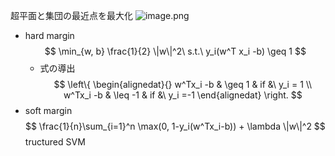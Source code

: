  超平面と集団の最近点を最大化
 ![image.png](学問%20academics/notion/data_analysis/ExportBlock-8be93bf0-4b33-41d8-a364-5b0c7eb222bc-Part-1/image%202.png)
 - hard margin
     $$
     \min_{w, b} \frac{1}{2} \|w\|^2\ s.t.\ y_i(w^T x_i -b) \geq 1
     $$
     - 式の導出
         $$
         \left\{
           \begin{alignedat}{}
         w^Tx_i -b & \geq 1 & if &\ y_i = 1
         \\
         w^Tx_i -b & \leq -1 & if &\ y_i =-1
           \end{alignedat} 
         \right.
         $$
 - soft margin
     $$
     \frac{1}{n}\sum_{i=1}^n \max(0, 1-y_i(w^Tx_i-b)) + \lambda \|w\|^2
     $$
tructured SVM